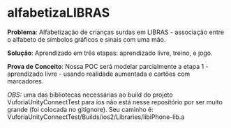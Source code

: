 # alfabetizaLIBRAS

**Problema**: Alfabetização de crianças surdas em LIBRAS - associação entre o alfabeto de símbolos gráficos e sinais com uma mão.

**Solução**: Aprendizado em três etapas: aprendizado livre, treino, e jogo.

**Prova de Conceito**: Nossa POC será modelar parcialmente a etapa 1 - aprendizado livre - usando realidade aumentada e cartões com marcadores.

*OBS:* uma das bibliotecas necessárias ao build do projeto VuforiaUnityConnectTest para ios não está nesse repositório por ser muito grande (foi colocada no gitignore). Seu caminho é: VuforiaUnityConnectTest/Builds/ios2/Libraries/libiPhone-lib.a
